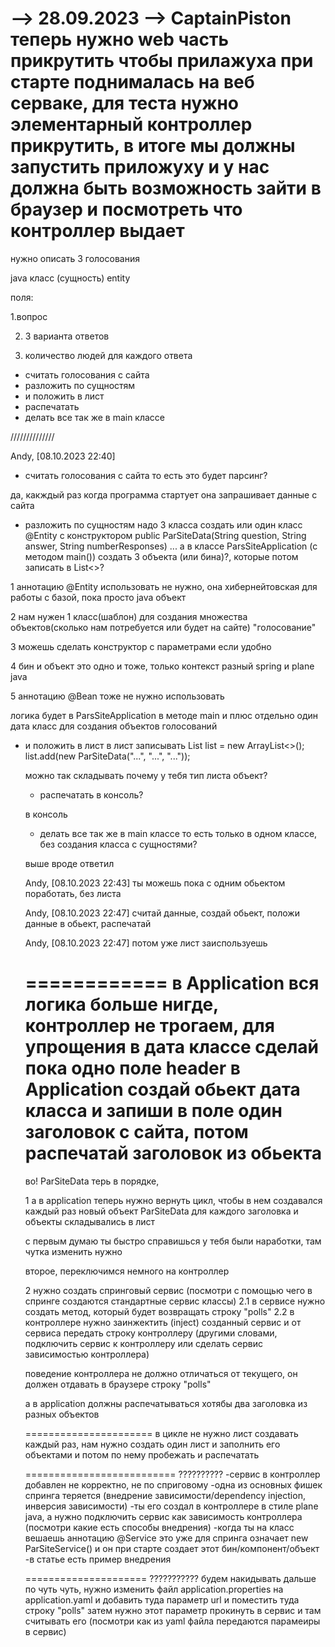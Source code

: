 --> 28.09.2023
--> CaptainPiston
теперь нужно web часть прикрутить чтобы прилажуха при старте поднималась на веб серваке, 
для теста нужно элементарный контроллер прикрутить, в итоге мы должны запустить приложуху 
и у нас должна быть возможность зайти в браузер и посмотреть что контроллер выдает
=========================================

нужно описать 3 голосования

java класс (сущность) entity

поля:

1.вопрос

2. 3 варианта ответов

3. количество людей для каждого ответа

- считать голосования с сайта
- разложить по сущностям
- и положить в лист
- распечатать
- делать все так же в main классе


//////////////

Andy, [08.10.2023 22:40]
- считать голосования с сайта
  то есть это будет парсинг?

да, какждый раз когда программа стартует она запрашивает данные с сайта

- разложить по сущностям
  надо 3 класса создать или один класс @Entity с конструктором
  public ParSiteData(String question, String answer, String numberResponses) ...
  а в классе ParsSiteApplication (с методом main()) создать 3 объекта (или бина)?, которые потом записать в List<>?

1 аннотацию @Entity использовать не нужно, она хибернейтовская для работы с базой, пока просто java объект

2 нам нужен 1 класс(шаблон) для создания множества объектов(сколько нам потребуется или будет на сайте) "голосование"

3 можешь сделать конструктор с параметрами если удобно

4 бин и объект это одно и тоже, только контекст разный spring и plane java

5 аннотацию @Bean тоже не нужно использовать

логика будет в ParsSiteApplication в методе main и плюс отдельно один дата класс
для создания объектов голосований

- и положить в лист
  в лист записывать
  List<Object> list = new ArrayList<>();
  list.add(new ParSiteData("...", "...", "..."));

можно так складывать
почему у тебя тип листа объект?

- распечатать
  в консоль?

в консоль

- делать все так же в main классе
  то есть только в одном классе, без создания класса с сущностями?

выше вроде ответил

Andy, [08.10.2023 22:43]
ты можешь пока с одним обьектом поработать, без листа

Andy, [08.10.2023 22:47]
считай данные, создай обьект, положи данные в обьект, распечатай

Andy, [08.10.2023 22:47]
потом уже лист заиспользуешь

============
в Application вся логика больше нигде, контроллер не трогаем, для упрощения в дата классе сделай пока одно поле header
в Application создай обьект дата класса и запиши в поле один заголовок с сайта, потом распечатай заголовок из обьекта
==============

во! ParSiteData терь в порядке,

1 а в аpplication теперь нужно вернуть цикл,
чтобы в нем создавался каждый раз новый объект ParSiteData для каждого заголовка
и объекты складывались в лист

с первым думаю ты быстро справишься у тебя были наработки, там чутка изменить нужно

второе, переключимся немного на контроллер

2 нужно создать спринговый сервис
(посмотри с помощью чего в спринге создаются стандартные сервис классы)
2.1 в сервисе нужно создать метод, который будет возвращать строку "polls"
2.2 в контроллере нужно заинжектить (inject) созданный сервис и от сервиса передать строку контроллеру
(другими словами, подключить сервис к контроллеру или сделать сервис зависимостью контроллера)

поведение контроллера не должно отличаться от текущего, он должен отдавать в браузере строку "polls"

а в аpplication должны распечатываться хотябы два заголовка из разных объектов

======================
в цикле не нужно лист создавать каждый раз, нам нужно создать один лист и заполнить его объектами и потом по нему 
пробежать и распечатать

==========================
??????????
-сервис в контроллер добавлен не корректно, не по сприговому
-одна из основных фишек спринга теряется (внедрение зависимости/dependency injection, инверсия зависимости)
-ты его создал в контроллере в стиле plane java,
а нужно подключить сервис как зависимость контроллера (посмотри какие есть способы внедрения)
-когда ты на класс вешаешь аннотацию @Service это уже для спринга означает new ParSiteService()
и он при старте создает этот бин/компонент/объект
-в статье есть пример внедрения

=====================
???????????
будем накидывать дальше по чуть чуть,
нужно изменить файл application.properties на application.yaml
и добавить туда параметр url и поместить туда строку "polls"
затем нужно этот параметр прокинуть в сервис и там считывать его
(посмотри как из yaml файла передаются парамеиры в сервис)
